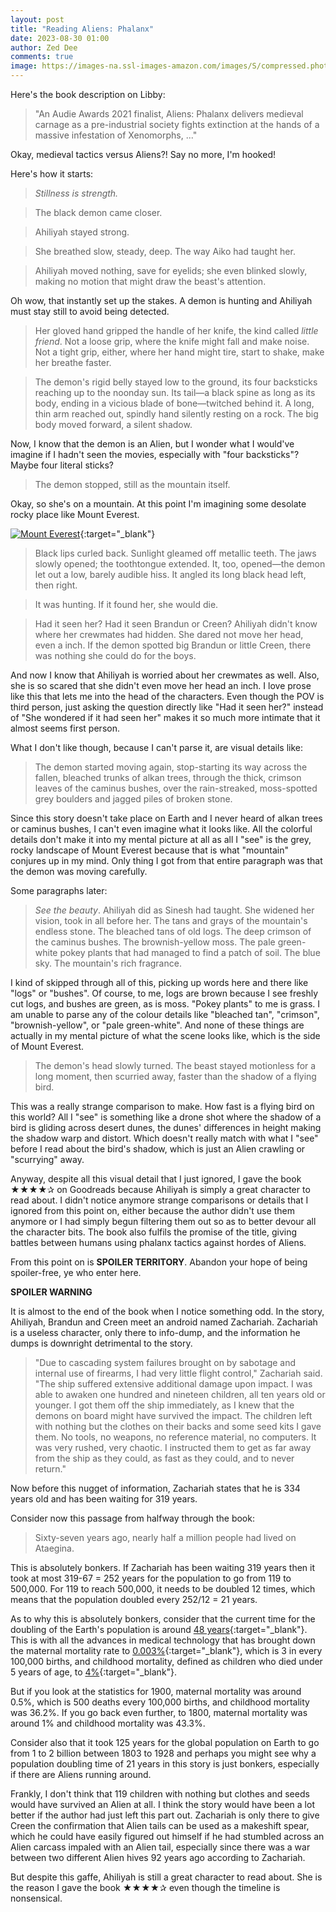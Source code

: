 ```yaml
---
layout: post
title: "Reading Aliens: Phalanx"
date: 2023-08-30 01:00
author: Zed Dee
comments: true
image: https://images-na.ssl-images-amazon.com/images/S/compressed.photo.goodreads.com/books/1572056271l/49679273.jpg
---
```


Here's the book description on Libby:

>"An Audie Awards 2021 finalist, Aliens: Phalanx delivers medieval carnage as a pre-industrial society fights extinction at the hands of a massive infestation of Xenomorphs, ..."

Okay, medieval tactics versus Aliens?! Say no more, I'm hooked!

Here's how it starts:

> *Stillness is strength.*

> The black demon came closer.

> Ahiliyah stayed strong.

> She breathed slow, steady, deep. The way Aiko had taught her.

> Ahiliyah moved nothing, save for eyelids; she even blinked slowly, making no motion that might draw the beast's attention.

Oh wow, that instantly set up the stakes. A demon is hunting and Ahiliyah must stay still to avoid being detected. 

> Her gloved hand gripped the handle of her knife, the kind called *little friend*. Not a loose grip, where the knife might fall and make noise. Not a tight grip, either, where her hand might tire, start to shake, make her breathe faster.

> The demon's rigid belly stayed low to the ground, its four backsticks reaching up to the noonday sun. Its tail—a black spine as long as its body, ending in a vicious blade of bone—twitched behind it. A long, thin arm reached out, spindly hand silently resting on a rock. The big body moved forward, a silent shadow.

Now, I know that the demon is an Alien, but I wonder what I would've imagine if I hadn't seen the movies, especially with "four backsticks"? Maybe four literal sticks?

> The demon stopped, still as the mountain itself.

Okay, so she's on a mountain. At this point I'm imagining some desolate rocky place like Mount Everest.

[![Mount Everest](https://images.pexels.com/photos/12798654/pexels-photo-12798654.jpeg?auto=compress&cs=tinysrgb&w=1260&h=750&dpr=1)](https://www.pexels.com/photo/mount-everest-12798654/){:target="_blank"}

> Black lips curled back. Sunlight gleamed off metallic teeth. The jaws slowly opened; the toothtongue extended. It, too, opened—the demon let out a low, barely audible hiss. It angled its long black head left, then right.

> It was hunting. If it found her, she would die.

> Had it seen her? Had it seen Brandun or Creen? Ahiliyah didn't know where her crewmates had hidden. She dared not move her head, even a inch. If the demon spotted big Brandun or little Creen, there was nothing she could do for the boys.

And now I know that Ahiliyah is worried about her crewmates as well. Also, she is so scared that she didn't even move her head an inch. I love prose like this that lets me into the head of the characters. Even though the POV is third person, just asking the question directly like "Had it seen her?" instead of "She wondered if it had seen her" makes it so much more intimate that it almost seems first person.

What I don't like though, because I can't parse it, are visual details like:

> The demon started moving again, stop-starting its way across the fallen, bleached trunks of alkan trees, through the thick, crimson leaves of the caminus bushes, over the rain-streaked, moss-spotted grey boulders and jagged piles of broken stone.

Since this story doesn't take place on Earth and I never heard of alkan trees or caminus bushes, I can't even imagine what it looks like. All the colorful details don't make it into my mental picture at all as all I "see" is the grey, rocky landscape of Mount Everest because that is what "mountain" conjures up in my mind. Only thing I got from that entire paragraph was that the demon was moving carefully.

Some paragraphs later:

> *See the beauty*. Ahiliyah did as Sinesh had taught. She widened her vision, took in all before her. The tans and grays of the mountain's endless stone. The bleached tans of old logs. The deep crimson of the caminus bushes. The brownish-yellow moss. The pale green-white pokey plants that had managed to find a patch of soil. The blue sky. The mountain's rich fragrance.

I kind of skipped through all of this, picking up words here and there like "logs" or "bushes". Of course, to me, logs are brown because I see freshly cut logs, and bushes are green, as is moss. "Pokey plants" to me is grass. I am unable to parse any of the colour details like "bleached tan", "crimson", "brownish-yellow", or "pale green-white". And none of these things are actually in my mental picture of what the scene looks like, which is the side of Mount Everest.

> The demon's head slowly turned. The beast stayed motionless for a long moment, then scurried away, faster than the shadow of a flying bird.

This was a really strange comparison to make. How fast is a flying bird on this world? All I "see" is something like a drone shot where the shadow of a bird is gliding across desert dunes, the dunes' differences in height making the shadow warp and distort. Which doesn't really match with what I "see" before I read about the bird's shadow, which is just an Alien crawling or "scurrying" away.

Anyway, despite all this visual detail that I just ignored, I gave the book ★★★★✰ on Goodreads because Ahiliyah is simply a great character to read about. I didn't notice anymore strange comparisons or details that I ignored from this point on, either because the author didn't use them anymore or I had simply begun filtering them out so as to better devour all the character bits. The book also fulfils the promise of the title, giving battles between humans using phalanx tactics against hordes of Aliens.

From this point on is **SPOILER TERRITORY**. Abandon your hope of being spoiler-free, ye who enter here.

**SPOILER WARNING**

It is almost to the end of the book when I notice something odd. In the story, Ahiliyah, Brandun and Creen meet an android named Zachariah. Zachariah is a useless character, only there to info-dump, and the information he dumps is downright detrimental to the story. 

> "Due to cascading system failures brought on by sabotage and internal use of firearms, I had very little flight control," Zachariah said. "The ship suffered extensive additional damage upon impact. I was able to awaken one hundred and nineteen children, all ten years old or younger. I got them off the ship immediately, as I knew that the demons on board might have survived the impact. The children left with nothing but the clothes on their backs and some seed kits I gave them. No tools, no weapons, no reference material, no computers. It was very rushed, very chaotic. I instructed them to get as far away from the ship as they could, as fast as they could, and to never return."

Now before this nugget of information, Zachariah states that he is 334 years old and has been waiting for 319 years.

Consider now this passage from halfway through the book:

> Sixty-seven years ago, nearly half a million people had lived on Ataegina.

This is absolutely bonkers. If Zachariah has been waiting 319 years then it took at most 319-67 = 252 years for the population to go from 119 to 500,000. For 119 to reach 500,000, it needs to be doubled 12 times, which means that the population doubled every 252/12 = 21 years.

As to why this is absolutely bonkers, consider that the current time for the doubling of the Earth's population is around [48 years](https://www.statista.com/statistics/1303469/time-taken-for-global-pop-double/){:target="_blank"}. This is with all the advances in medical technology that has brought down the maternal mortality rate to [0.003%](https://ourworldindata.org/measurement-matters-the-decline-of-maternal-mortality){:target="_blank"}, which is 3 in every 100,000 births, and childhood mortality, defined as children who died under 5 years of age, to [4%](https://ourworldindata.org/child-mortality#child-mortality-around-the-world-since-1800){:target="_blank"}. 

But if you look at the statistics for 1900, maternal mortality was around 0.5%, which is 500 deaths every 100,000 births, and childhood mortality was 36.2%. If you go back even further, to 1800, maternal mortality was around 1% and childhood mortality was 43.3%.

Consider also that it took 125 years for the global population on Earth to go from 1 to 2 billion between 1803 to 1928 and perhaps you might see why a population doubling time of 21 years in this story is just bonkers, especially if there are Aliens running around.

Frankly, I don't think that 119 children with nothing but clothes and seeds would have survived an Alien at all. I think the story would have been a lot better if the author had just left this part out. Zachariah is only there to give Creen the confirmation that Alien tails can be used as a makeshift spear, which he could have easily figured out himself if he had stumbled across an Alien carcass impaled with an Alien tail, especially since there was a war between two different Alien hives 92 years ago according to Zachariah.

But despite this gaffe, Ahiliyah is still a great character to read about. She is the reason I gave the book ★★★★✰ even though the timeline is nonsensical.